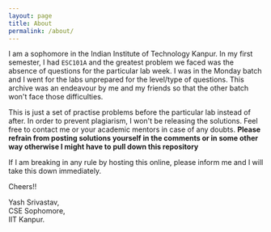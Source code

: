 ```yaml
---
layout: page
title: About
permalink: /about/
---
```


I am a sophomore in the Indian Institute of Technology Kanpur. In my first semester,
I had `ESC101A` and the greatest problem we faced was the absence of questions for
the particular lab week. I was in the Monday batch and I went for the labs unprepared
for the level/type of questions. This archive was an endeavour by me and my friends
so that the other batch won't face those difficulties.

This is just a set of practise problems before the particular lab instead of after.
In order to prevent plagiarism, I won't be releasing the solutions. Feel free to contact
me or your academic mentors in case of any doubts. **Please refrain from posting solutions
yourself in the comments or in some other way otherwise I might have to pull down this repository**

If I am breaking in any rule by hosting this online, please inform me and I will
take this down immediately.

Cheers!!

Yash Srivastav,  
CSE Sophomore,  
IIT Kanpur.
